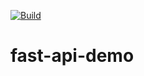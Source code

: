 [![Build](https://github.com/SorinAbrudan/fast-api-demo/actions/workflows/build.yml/badge.svg?branch=main)](https://github.com/SorinAbrudan/fast-api-demo/actions/workflows/build.yml)

# fast-api-demo
